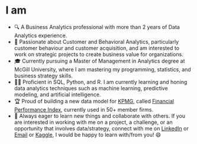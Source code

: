 # I am
- 🔍 A Business Analytics professional with more than 2 years of Data Analytics experience.
- 🎯 Passionate about Customer and Behavioral Analytics, particularly customer behaviour and customer acquisition, and am interested to work on strategic projects to create business value for organizations.
- 🎓 Currently pursuing a Master of Management in Analytics degree at McGill University, where I am mastering my programming, statistics, and business strategy skills.
- 👩‍💻 Proficient in SQL, Python, and R. I am currently learning and honing data analytics techniques such as machine learning, predictive modeling, and artificial intelligence.
- 🏆 Proud of building a new data model for [KPMG](https://www.linkedin.com/in/nayyarkritika/), called [Financial Performance Index](https://kpmg.com/xx/en/home/data-insights/kpmg-financial-performance-index.html), currently used in 50+ member firms.
- 🤝 Always eager to learn new things and collaborate with others. If you are interested in working with me on a project, a challenge, or an opportunity that involves data/strategy, connect with me on [LinkedIn](https://www.linkedin.com/in/nayyarkritika/) or [Email](kritika.nayyar@mail.mcgill.ca) or [Kaggle](https://www.kaggle.com/kritikanayyar04), I would be happy to learn with/from you! 😄 
